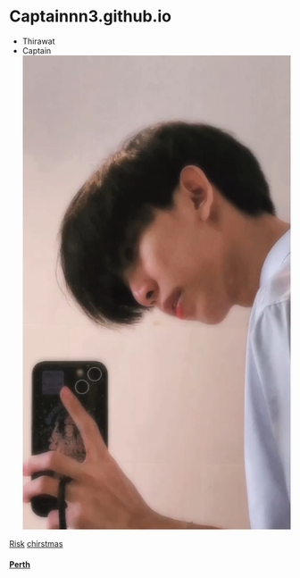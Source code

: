# Captainnn3.github.io

- Thirawat
 - Captain
![Captain](picture/IMG_5285.jpeg)

[Risk](Risk)
[chirstmas](chirstmas)
#### [Perth](https://teamgamer11.github.io)



